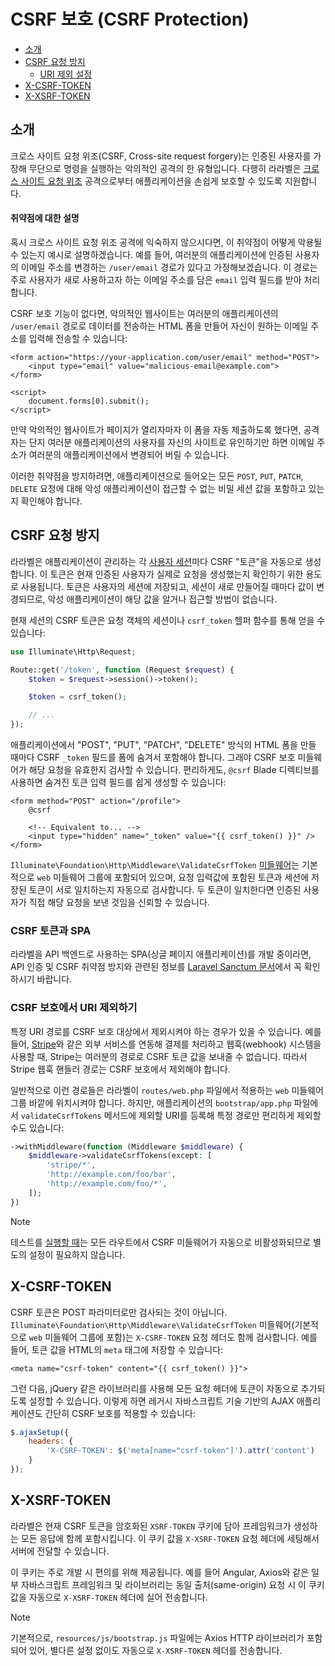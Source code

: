 # CSRF 보호 (CSRF Protection)

- [소개](#csrf-introduction)
- [CSRF 요청 방지](#preventing-csrf-requests)
    - [URI 제외 설정](#csrf-excluding-uris)
- [X-CSRF-TOKEN](#csrf-x-csrf-token)
- [X-XSRF-TOKEN](#csrf-x-xsrf-token)

<a name="csrf-introduction"></a>
## 소개

크로스 사이트 요청 위조(CSRF, Cross-site request forgery)는 인증된 사용자를 가장해 무단으로 명령을 실행하는 악의적인 공격의 한 유형입니다. 다행히 라라벨은 [크로스 사이트 요청 위조](https://en.wikipedia.org/wiki/Cross-site_request_forgery) 공격으로부터 애플리케이션을 손쉽게 보호할 수 있도록 지원합니다.

<a name="csrf-explanation"></a>
#### 취약점에 대한 설명

혹시 크로스 사이트 요청 위조 공격에 익숙하지 않으시다면, 이 취약점이 어떻게 악용될 수 있는지 예시로 설명하겠습니다. 예를 들어, 여러분의 애플리케이션에 인증된 사용자의 이메일 주소를 변경하는 `/user/email` 경로가 있다고 가정해보겠습니다. 이 경로는 주로 사용자가 새로 사용하고자 하는 이메일 주소를 담은 `email` 입력 필드를 받아 처리합니다.

CSRF 보호 기능이 없다면, 악의적인 웹사이트는 여러분의 애플리케이션의 `/user/email` 경로로 데이터를 전송하는 HTML 폼을 만들어 자신이 원하는 이메일 주소를 입력해 전송할 수 있습니다:

```blade
<form action="https://your-application.com/user/email" method="POST">
    <input type="email" value="malicious-email@example.com">
</form>

<script>
    document.forms[0].submit();
</script>
```

만약 악의적인 웹사이트가 페이지가 열리자마자 이 폼을 자동 제출하도록 했다면, 공격자는 단지 여러분 애플리케이션의 사용자를 자신의 사이트로 유인하기만 하면 이메일 주소가 여러분의 애플리케이션에서 변경되어 버릴 수 있습니다.

이러한 취약점을 방지하려면, 애플리케이션으로 들어오는 모든 `POST`, `PUT`, `PATCH`, `DELETE` 요청에 대해 악성 애플리케이션이 접근할 수 없는 비밀 세션 값을 포함하고 있는지 확인해야 합니다.

<a name="preventing-csrf-requests"></a>
## CSRF 요청 방지

라라벨은 애플리케이션이 관리하는 각 [사용자 세션](/docs/12.x/session)마다 CSRF "토큰"을 자동으로 생성합니다. 이 토큰은 현재 인증된 사용자가 실제로 요청을 생성했는지 확인하기 위한 용도로 사용됩니다. 토큰은 사용자의 세션에 저장되고, 세션이 새로 만들어질 때마다 값이 변경되므로, 악성 애플리케이션이 해당 값을 알거나 접근할 방법이 없습니다.

현재 세션의 CSRF 토큰은 요청 객체의 세션이나 `csrf_token` 헬퍼 함수를 통해 얻을 수 있습니다:

```php
use Illuminate\Http\Request;

Route::get('/token', function (Request $request) {
    $token = $request->session()->token();

    $token = csrf_token();

    // ...
});
```

애플리케이션에서 "POST", "PUT", "PATCH", "DELETE" 방식의 HTML 폼을 만들 때마다 CSRF `_token` 필드를 폼에 숨겨서 포함해야 합니다. 그래야 CSRF 보호 미들웨어가 해당 요청을 유효한지 검사할 수 있습니다. 편리하게도, `@csrf` Blade 디렉티브를 사용하면 숨겨진 토큰 입력 필드를 쉽게 생성할 수 있습니다:

```blade
<form method="POST" action="/profile">
    @csrf

    <!-- Equivalent to... -->
    <input type="hidden" name="_token" value="{{ csrf_token() }}" />
</form>
```

`Illuminate\Foundation\Http\Middleware\ValidateCsrfToken` [미들웨어](/docs/12.x/middleware)는 기본적으로 `web` 미들웨어 그룹에 포함되어 있으며, 요청 입력값에 포함된 토큰과 세션에 저장된 토큰이 서로 일치하는지 자동으로 검사합니다. 두 토큰이 일치한다면 인증된 사용자가 직접 해당 요청을 보낸 것임을 신뢰할 수 있습니다.

<a name="csrf-tokens-and-spas"></a>
### CSRF 토큰과 SPA

라라벨을 API 백엔드로 사용하는 SPA(싱글 페이지 애플리케이션)를 개발 중이라면, API 인증 및 CSRF 취약점 방지와 관련된 정보를 [Laravel Sanctum 문서](/docs/12.x/sanctum)에서 꼭 확인하시기 바랍니다.

<a name="csrf-excluding-uris"></a>
### CSRF 보호에서 URI 제외하기

특정 URI 경로를 CSRF 보호 대상에서 제외시켜야 하는 경우가 있을 수 있습니다. 예를 들어, [Stripe](https://stripe.com)와 같은 외부 서비스를 연동해 결제를 처리하고 웹훅(webhook) 시스템을 사용할 때, Stripe는 여러분의 경로로 CSRF 토큰 값을 보내줄 수 없습니다. 따라서 Stripe 웹훅 핸들러 경로는 CSRF 보호에서 제외해야 합니다.

일반적으로 이런 경로들은 라라벨이 `routes/web.php` 파일에서 적용하는 `web` 미들웨어 그룹 바깥에 위치시켜야 합니다. 하지만, 애플리케이션의 `bootstrap/app.php` 파일에서 `validateCsrfTokens` 메서드에 제외할 URI를 등록해 특정 경로만 편리하게 제외할 수도 있습니다:

```php
->withMiddleware(function (Middleware $middleware) {
    $middleware->validateCsrfTokens(except: [
        'stripe/*',
        'http://example.com/foo/bar',
        'http://example.com/foo/*',
    ]);
})
```

> [!NOTE]
> 테스트를 [실행할 때](/docs/12.x/testing)는 모든 라우트에서 CSRF 미들웨어가 자동으로 비활성화되므로 별도의 설정이 필요하지 않습니다.

<a name="csrf-x-csrf-token"></a>
## X-CSRF-TOKEN

CSRF 토큰은 POST 파라미터로만 검사되는 것이 아닙니다. `Illuminate\Foundation\Http\Middleware\ValidateCsrfToken` 미들웨어(기본적으로 `web` 미들웨어 그룹에 포함)는 `X-CSRF-TOKEN` 요청 헤더도 함께 검사합니다. 예를 들어, 토큰 값을 HTML의 `meta` 태그에 저장할 수 있습니다:

```blade
<meta name="csrf-token" content="{{ csrf_token() }}">
```

그런 다음, jQuery 같은 라이브러리를 사용해 모든 요청 헤더에 토큰이 자동으로 추가되도록 설정할 수 있습니다. 이렇게 하면 레거시 자바스크립트 기술 기반의 AJAX 애플리케이션도 간단히 CSRF 보호를 적용할 수 있습니다:

```js
$.ajaxSetup({
    headers: {
        'X-CSRF-TOKEN': $('meta[name="csrf-token"]').attr('content')
    }
});
```

<a name="csrf-x-xsrf-token"></a>
## X-XSRF-TOKEN

라라벨은 현재 CSRF 토큰을 암호화된 `XSRF-TOKEN` 쿠키에 담아 프레임워크가 생성하는 모든 응답에 함께 포함시킵니다. 이 쿠키 값을 `X-XSRF-TOKEN` 요청 헤더에 세팅해서 서버에 전달할 수 있습니다.

이 쿠키는 주로 개발 시 편의를 위해 제공됩니다. 예를 들어 Angular, Axios와 같은 일부 자바스크립트 프레임워크 및 라이브러리는 동일 출처(same-origin) 요청 시 이 쿠키 값을 자동으로 `X-XSRF-TOKEN` 헤더에 실어 전송합니다.

> [!NOTE]
> 기본적으로, `resources/js/bootstrap.js` 파일에는 Axios HTTP 라이브러리가 포함되어 있어, 별다른 설정 없이도 자동으로 `X-XSRF-TOKEN` 헤더를 전송합니다.
